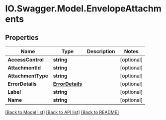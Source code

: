 # IO.Swagger.Model.EnvelopeAttachments
## Properties

Name | Type | Description | Notes
------------ | ------------- | ------------- | -------------
**AccessControl** | **string** |  | [optional] 
**AttachmentId** | **string** |  | [optional] 
**AttachmentType** | **string** |  | [optional] 
**ErrorDetails** | [**ErrorDetails**](ErrorDetails.md) |  | [optional] 
**Label** | **string** |  | [optional] 
**Name** | **string** |  | [optional] 

[[Back to Model list]](../README.md#documentation-for-models) [[Back to API list]](../README.md#documentation-for-api-endpoints) [[Back to README]](../README.md)

